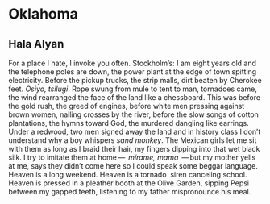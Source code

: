 # Oklahoma
## Hala Alyan
For a place I hate, I invoke you often. Stockholm’s: I am eight years old and
the telephone poles are down, the power plant at the edge of town spitting
electricity. Before the pickup trucks, the strip malls, dirt beaten by
Cherokee feet. _Osiyo, tsilugi_. Rope swung from mule to tent to man,
tornadoes came, the wind rearranged the face of the land like a chessboard.
This was before the gold rush, the greed of engines, before white men pressing
against brown women, nailing crosses by the river, before the slow songs of
cotton plantations, the hymns toward God, the murdered dangling like earrings.
Under a redwood, two men signed away the land and in history class I don’t
understand why a boy whispers _sand monkey_. The Mexican girls let me sit with
them as long as I braid their hair, my fingers dipping into that wet black
silk. I try to imitate them at home —  _mírame, mama_  — but my mother yells
at me, says they didn’t come here so I could speak some beggar language.
Heaven is a long weekend. Heaven is a tornado  siren canceling school. Heaven
is pressed in a pleather booth at the Olive Garden, sipping Pepsi between my
gapped teeth, listening to my father mispronounce his meal.